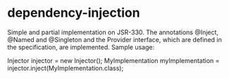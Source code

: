 # dependency-injection
Simple and partial implementation on JSR-330. The annotations @Inject, @Named and @Singleton and the Provider interface, which are defined in the specification, are implemented. Sample usage:

  Injector injector = new Injector();
  MyImplementation myImplementation = injector.inject(MyImplementation.class);
